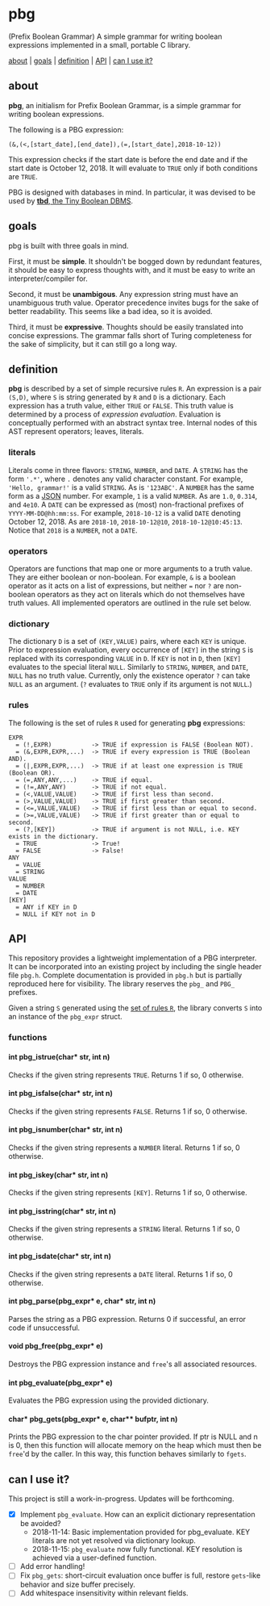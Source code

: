 # pbg
(Prefix Boolean Grammar) A simple grammar for writing boolean expressions implemented in a small, portable C library.

[about](#about) | [goals](#goals) | [definition](#definition) | [API](#API) | [can I use it?](#can-I-use-it?)


## about

**pbg**, an initialism for Prefix Boolean Grammar, is a simple grammar for writing boolean expressions.

The following is a PBG expression:
```
(&,(<,[start_date],[end_date]),(=,[start_date],2018-10-12))
```
This expression checks if the start date is before the end date and if the start date is October 12, 2018. It will evaluate to `TRUE` only if both conditions are `TRUE`. 

PBG is designed with databases in mind. In particular, it was devised to be used by [**tbd**, the Tiny Boolean DBMS](https://github.com/imtjd/tbd). 


## goals

pbg is built with three goals in mind.

First, it must be **simple**. It shouldn't be bogged down by redundant features, it should be easy to express thoughts with, and it must be easy to write an interpreter/compiler for.

Second, it must be **unambigous**. Any expression string must have an unambiguous truth value. Operator precedence invites bugs for the sake of better readability. This seems like a bad idea, so it is avoided.

Third, it must be **expressive**. Thoughts should be easily translated into concise expressions. The grammar falls short of Turing completeness for the sake of simplicity, but it can still go a long way. 


## definition

**pbg** is described by a set of simple recursive rules `R`. An expression is a pair `(S,D)`, where `S` is string generated by `R` and `D` is a dictionary. Each expression has a truth value, either `TRUE` or `FALSE`. This truth value is determined by a process of *expression evaluation*. Evaluation is conceptually performed with an abstract syntax tree. Internal nodes of this AST represent operators; leaves, literals.

### literals
Literals come in three flavors: `STRING`, `NUMBER`, and `DATE`. A `STRING` has the form `'.*'`, where `.` denotes any valid character constant. For example, `'Hello, grammar!'` is a valid `STRING`. As is `'123ABC'`. A `NUMBER` has the same form as a [JSON](http://json.org/) number. For example, `1` is a valid `NUMBER`. As are `1.0`, `0.314`, and `4e10`. A `DATE` can be expressed as (most) non-fractional prefixes of `YYYY-MM-DD@hh:mm:ss`. For example, `2018-10-12` is a valid `DATE` denoting October 12, 2018. As are `2018-10`, `2018-10-12@10`, `2018-10-12@10:45:13`. Notice that `2018` is a `NUMBER`, not a `DATE`.

### operators
Operators are functions that map one or more arguments to a truth value. They are either boolean or non-boolean. For example, `&` is a boolean operator as it acts on a list of expressions, but neither `=` nor `?` are non-boolean operators as they act on literals which do not themselves have truth values. All implemented operators are outlined in the rule set below.

### dictionary
The dictionary `D` is a set of `(KEY,VALUE)` pairs, where each `KEY` is unique. Prior to expression evaluation, every occurrence of `[KEY]` in the string `S` is replaced with its corresponding `VALUE` in `D`. If `KEY` is not in `D`, then `[KEY]` evaluates to the special literal `NULL`. Similarly to `STRING`, `NUMBER`, and `DATE`, `NULL` has no truth value. Currently, only the existence operator `?` can take `NULL` as an argument. (`?` evaluates to `TRUE` only if its argument is not `NULL`.)

### rules
The following is the set of rules `R` used for generating **pbg** expressions:
```
EXPR
  = (!,EXPR)           -> TRUE if expression is FALSE (Boolean NOT).
  = (&,EXPR,EXPR,...)  -> TRUE if every expression is TRUE (Boolean AND).
  = (|,EXPR,EXPR,...)  -> TRUE if at least one expression is TRUE (Boolean OR).
  = (=,ANY,ANY,...)    -> TRUE if equal.
  = (!=,ANY,ANY)       -> TRUE if not equal.
  = (<,VALUE,VALUE)    -> TRUE if first less than second.
  = (>,VALUE,VALUE)    -> TRUE if first greater than second.
  = (<=,VALUE,VALUE)   -> TRUE if first less than or equal to second.
  = (>=,VALUE,VALUE)   -> TRUE if first greater than or equal to second.
  = (?,[KEY])          -> TRUE if argument is not NULL, i.e. KEY exists in the dictionary.
  = TRUE               -> True!
  = FALSE              -> False!
ANY
  = VALUE
  = STRING
VALUE
  = NUMBER
  = DATE
[KEY]
  = ANY if KEY in D
  = NULL if KEY not in D
```


## API

This repository provides a lightweight implementation of a PBG interpreter. It can be incorporated into an existing project by including the single header file `pbg.h`. Complete documentation is provided in `pbg.h` but is partially reproduced here for visibility. The library reserves the `pbg_` and `PBG_` prefixes.

Given a string `S` generated using the [set of rules `R`](#rules), the library converts `S` into an instance of the `pbg_expr` struct.

### functions

#### int pbg_istrue(char* str, int n)
Checks if the given string represents `TRUE`. Returns 1 if so, 0 otherwise.

#### int pbg_isfalse(char* str, int n)
Checks if the given string represents `FALSE`. Returns 1 if so, 0 otherwise.

#### int pbg_isnumber(char* str, int n)
Checks if the given string represents a `NUMBER` literal. Returns 1 if so, 0 otherwise.

#### int pbg_iskey(char* str, int n)
Checks if the given string represents `[KEY]`. Returns 1 if so, 0 otherwise.

#### int pbg_isstring(char* str, int n)
Checks if the given string represents a `STRING` literal. Returns 1 if so, 0 otherwise.

#### int pbg_isdate(char* str, int n)
Checks if the given string represents a `DATE` literal. Returns 1 if so, 0 otherwise.

#### int pbg_parse(pbg_expr* e, char* str, int n)
Parses the string as a PBG expression. Returns 0 if successful, an error code if unsuccessful.

#### void pbg_free(pbg_expr* e)
Destroys the PBG expression instance and `free`'s all associated resources.

#### int pbg_evaluate(pbg_expr* e)
Evaluates the PBG expression using the provided dictionary.

#### char* pbg_gets(pbg_expr* e, char** bufptr, int n)
Prints the PBG expression to the char pointer provided. If ptr is NULL and n is 0, then this function will allocate memory on the heap which must then be `free`'d by the caller. In this way, this function behaves similarly to `fgets`.


## can I use it?

This project is still a work-in-progress. Updates will be forthcoming. 
-  [x] Implement `pbg_evaluate`. How can an explicit dictionary representation be avoided?
   + 2018-11-14: Basic implementation provided for pbg_evaluate. KEY literals are not yet resolved via dictionary lookup.
   + 2018-11-15: `pbg_evaluate` now fully functional. KEY resolution is achieved via a user-defined function.
-  [ ] Add error handling!
-  [ ] Fix `pbg_gets`: short-circuit evaluation once buffer is full, restore `gets`-like behavior and size buffer precisely.
-  [ ] Add whitespace insensitivity within relevant fields.

